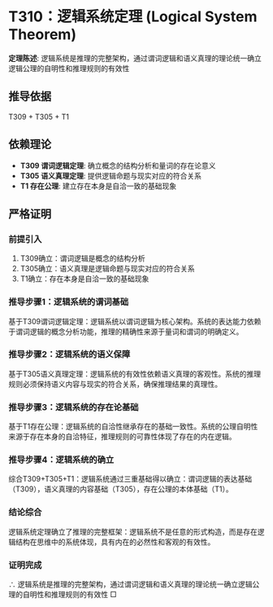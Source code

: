 # T310：逻辑系统定理 (Logical System Theorem)

**定理陈述**: 逻辑系统是推理的完整架构，通过谓词逻辑和语义真理的理论统一确立逻辑公理的自明性和推理规则的有效性

## 推导依据
T309 + T305 + T1

## 依赖理论
- **T309 谓词逻辑定理**: 确立概念的结构分析和量词的存在论意义
- **T305 语义真理定理**: 提供逻辑命题与现实对应的符合关系
- **T1 存在公理**: 建立存在本身是自洽一致的基础现象

## 严格证明

### 前提引入
1. T309确立：谓词逻辑是概念的结构分析
2. T305确立：语义真理是逻辑命题与现实对应的符合关系
3. T1确立：存在本身是自洽一致的基础现象

### 推导步骤1：逻辑系统的谓词基础
基于T309谓词逻辑定理：逻辑系统以谓词逻辑为核心架构。系统的表达能力依赖于谓词逻辑的概念分析功能，推理的精确性来源于量词和谓词的明确定义。

### 推导步骤2：逻辑系统的语义保障
基于T305语义真理定理：逻辑系统的有效性依赖语义真理的客观性。系统的推理规则必须保持语义内容与现实的符合关系，确保推理结果的真理性。

### 推导步骤3：逻辑系统的存在论基础
基于T1存在公理：逻辑系统的自洽性继承存在的基础一致性。系统的公理自明性来源于存在本身的自洽特征，推理规则的可靠性体现了存在的内在逻辑。

### 推导步骤4：逻辑系统的确立
综合T309+T305+T1：逻辑系统通过三重基础得以确立：谓词逻辑的表达基础（T309），语义真理的内容基础（T305），存在公理的本体基础（T1）。

### 结论综合
逻辑系统定理确立了推理的完整框架：逻辑系统不是任意的形式构造，而是存在逻辑结构在思维中的系统体现，具有内在的必然性和客观的有效性。

### 证明完成
∴ 逻辑系统是推理的完整架构，通过谓词逻辑和语义真理的理论统一确立逻辑公理的自明性和推理规则的有效性 □